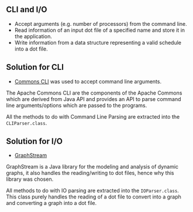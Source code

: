 ## CLI and I/O

- Accept arguments (e.g. number of processors) from the command line.
- Read information of an input dot file of a specified name and store it in the application.
- Write information from a data structure representing a valid schedule into a dot file.

## Solution for CLI

- [Commons CLI](https://commons.apache.org/proper/commons-cli/) was used to accept command line arguments.

The Apache Commons CLI are the components of the Apache Commons which are derived from Java API and provides an API to 
parse command line arguments/options which are passed to the programs. 

All the methods to do with Command Line Parsing are extracted into the `CLIParser.class`.

## Solution for I/O

- [GraphStream](https://graphstream-project.org/)

GraphStream is a Java library for the modeling and analysis of dynamic graphs, it also handles the reading/writing to dot files, hence why this library was chosen.

All methods to do with IO parsing are extracted into the `IOParser.class`. This class purely handles the reading of a dot file to convert into a graph and converting a graph into a dot file.
